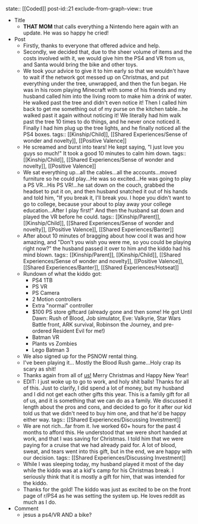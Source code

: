 state:: [[Coded]]
post-id::21
exclude-from-graph-view:: true

- Title
  - **THAT MOM** that calls everything a Nintendo here again with an update. He was so happy he cried!
- Post
  - Firstly, thanks to everyone that offered advice and help.
  - Secondly, we decided that, due to the sheer volume of items and the costs involved with it, we would give him the PS4 and VR from us, and Santa would bring the bike and other toys.
  - We took your advice to give it to him early so that we wouldn't have to wait if the network got messed up on Christmas, and put everything under the tree, unwrapped, and then the fun began. He was in his room playing Minecraft with some of his friends and my husband called him into the living room to make him a drink of water. He walked past the tree and didn't even notice it! Then I called him back to get me something out of my purse on the kitchen table...he walked past it again without noticing it! We literally had him walk past the tree 10 times to do things, and he never once noticed it. Finally I had him plug up the tree lights, and he finally noticed all the PS4 boxes.
    tags:: [[Kinship/Child]], [[Shared Experiences/Sense of wonder and novelty]], [[Positive Valence]]
  - He screamed and burst into tears! He kept saying, "I just love you guys so much!" It took a good 10 minutes to calm him down.
    tags:: [[Kinship/Child]], [[Shared Experiences/Sense of wonder and novelty]], [[Positive Valence]]
  - We sat everything up...all the cables...all the accounts...moved furniture so he could play...He was so excited...He was going to play a PS VR...His PS VR!...he sat down on the couch, grabbed the headset to put it on, and then husband snatched it out of his hands and told him, "If you break it, I'll break you. I hope you didn't want to go to college, because your about to play away your college education...After I play first!" And then the husband sat down and played the VR before he could.
    tags:: [[Kinship/Parent]], [[Kinship/Child]], [[Shared Experiences/Sense of wonder and novelty]], [[Positive Valence]], [[Shared Experiences/Banter]]
  - After about 10 minutes of bragging about how cool it was and how amazing, and "Don't you wish you were me, so you could be playing right now?" the husband passed it over to him and the kiddo had his mind blown.
    tags:: [[Kinship/Parent]], [[Kinship/Child]], [[Shared Experiences/Sense of wonder and novelty]], [[Positive Valence]], [[Shared Experiences/Banter]], [[Shared Experiences/Hotseat]]
  - Rundown of what the kiddo got:
    - PS4 1TB
    - PS VR
    - PS Camera
    - 2 Motion controllers
    - Extra "normal" controller
    - $100 PS store giftcard (already gone and then some! He got Until Dawn: Rush of Blood, Job simulator, Eve: Valkyrie, Star Wars Battle front, ARK survival, Robinson the Journey, and pre-ordered Resident Evil for me!)
    - Batman VR
    - Plants vs Zombies
    - Lego Batman 3
  - We also signed up for the PSNOW rental thing.
  - I've been playing it... Mostly the Blood Rush game...Holy crap its scary as shit!
  - Thanks again from all of [us!](http://imgur.com/a/xMGyo) Merry Christmas and Happy New Year!
  - EDIT: I just woke up to go to work, and holy shit balls! Thanks for all of this. Just to clarify, I did spend a lot of money, but my husband and I did not get each other gifts this year. This is a family gift for all of us, and it is something that we can do as a family. We discussed it length about the pros and cons, and decided to go for it after our kid told us that we didn't need to buy him one, and that he'd be happy either way.
    tags:: [[Shared Experiences/Discussing Investment]]
  - We are not rich...far from it. Ive worked 60+ hours for the past 4 months to afford this. He understood that we were short handed at work, and that I was saving for Christmas. I told him that we were paying for a cruise that we had already paid for. A lot of blood, sweat, and tears went into this gift, but in the end, we are happy with our decision.
    tags:: [[Shared Experiences/Discussing Investment]]
  - While I was sleeping today, my husband played it most of the day while the kiddo was at a kid's camp for his Christmas break. I seriously think that it is mostly a gift for him, that was intended for the kiddo.
  - Thanks for the gold! The kiddo was just as excited to be on the front page of r/PS4 as he was setting the system up. He loves reddit as much as I do.
- Comment
  - jesus a ps4/VR AND a bike?
